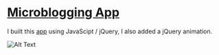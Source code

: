 # [Microblogging App](https://lastnamearya.github.io/jQuery-Microblogging-App/)
I built this [app](https://lastnamearya.github.io/jQuery-Microblogging-App/) using JavaScipt / jQuery, I also added a jQuery animation.

![Alt Text](https://media.giphy.com/media/553ZHkV3naWIoFLntQ/giphy.gif)
